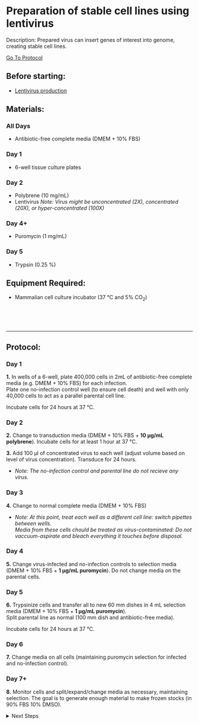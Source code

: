 Preparation of stable cell lines using lentivirus
================================================================================
Description: Prepared virus can insert genes of interest into genome, creating stable cell lines.

[Go To Protocol](#protocol)

Before starting:
--------------------------------------------------------------------------------
* [Lentivirus production](./virus-production-HEK293T.md)

Materials:
--------------------------------------------------------------------------------
### All Days
  * Antibiotic-free complete media (DMEM + 10% FBS)

### Day 1
  * 6-well tissue culture plates

### Day 2
  * Polybrene (10 mg/mL)
  * Lentivirus
  _Note: Virus might be unconcentrated (2X), concentrated (20X), or hyper-concentrated (100X)_
  
### Day 4+  
  * Puromycin (1 mg/mL)

### Day 5  
  * Trypsin (0.25 %)


Equipment Required:
--------------------------------------------------------------------------------

  * Mammalian cell culture incubator (37 °C and 5% CO<sub>2</sub>)

<br/><br/><br/>

<!-- Use <br/> to go to next page -->
___
Protocol:
--------------------------------------------------------------------------------
### Day 1

**1.** In wells of a 6-well, plate 400,000 cells in 2mL of antibiotic-free complete media (e.g. DMEM + 10% FBS) for each infection.<br/>
Plate one no-infection control well (to ensure cell death) and well with only 40,000 cells to act as a parallel parental cell line.

Incubate cells for 24 hours at 37 °C.

### Day 2

**2.** Change to transduction media (DMEM + 10% FBS + **10 µg/mL polybrene**). Incubate cells for at least 1 hour at 37 °C.

**3.** Add 100 µl of concentrated virus to each well (adjust volume based on level of virus concentration). Transduce for 24 hours.
  * _Note: The no-infection control and parental line do not recieve any virus._

### Day 3
**4.** Change to normal complete media (DMEM + 10% FBS)
  * _Note: At this point, treat each well as a different cell line: switch pipettes between wells.</br>Media from these cells chould be treated as virus-contaminated: Do not vaccuum-aspirate and bleach everything it touches before disposal._

### Day 4

**5.** Change virus-infected and no-infection controls to selection media (DMEM + 10% FBS + **1 µg/mL puromycin**). Do not change media on the parental cells.

### Day 5
**6.** Trypsinize cells and transfer all to new 60 mm dishes in 4 mL selection media (DMEM + 10% FBS + **1 µg/mL puromycin**). </br> Split parental line as normal (100 mm dish and antibiotic-free media).

Incubate cells for 24 hours at 37 °C.

### Day 6

**7.** Change media on all cells (maintaining puromycin selection for infected and no-infection control).

### Day 7+
**8.** Monitor cells and split/expand/change media as necessary, maintaining selection. The goal is to generate enough material to make frozen stocks (in 90% FBS 10% DMSO).

<details>
  <summary>Next Steps</summary>
  
</p> <a href="../General/Freezing-Cells.md">
Freezing-Cells</a>

</p> <a href="../Proximity-Labeling/miniTurbo-biotinylation.md">
Proximity Labeling </a>

</details>

